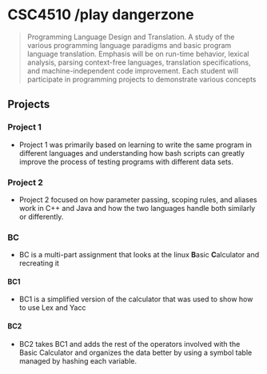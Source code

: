 # CSC4510	/play dangerzone
>Programming Language Design and Translation. A study of the various programming language paradigms and basic program language translation. Emphasis will be on run-time behavior, lexical analysis, parsing context-free languages, translation specifications, and machine-independent code improvement. Each student will participate in programming projects to demonstrate various concepts

## Projects

### Project 1
* Project 1 was primarily based on learning to write the same program in different languages and understanding how bash scripts can greatly improve the process of testing programs with different data sets. 

### Project 2
* Project 2 focused on how parameter passing, scoping rules, and aliases work in C++ and Java and how the two languages handle both similarly or differently.  

### BC
* BC is a multi-part assignment that looks at the linux **B**asic **C**alculator and recreating it

#### BC1
* BC1 is a simplified version of the calculator that was used to show how to use Lex and Yacc 

#### BC2
* BC2 takes BC1 and adds the rest of the operators involved with the Basic Calculator and organizes the data better by using a symbol table managed by hashing each variable.
